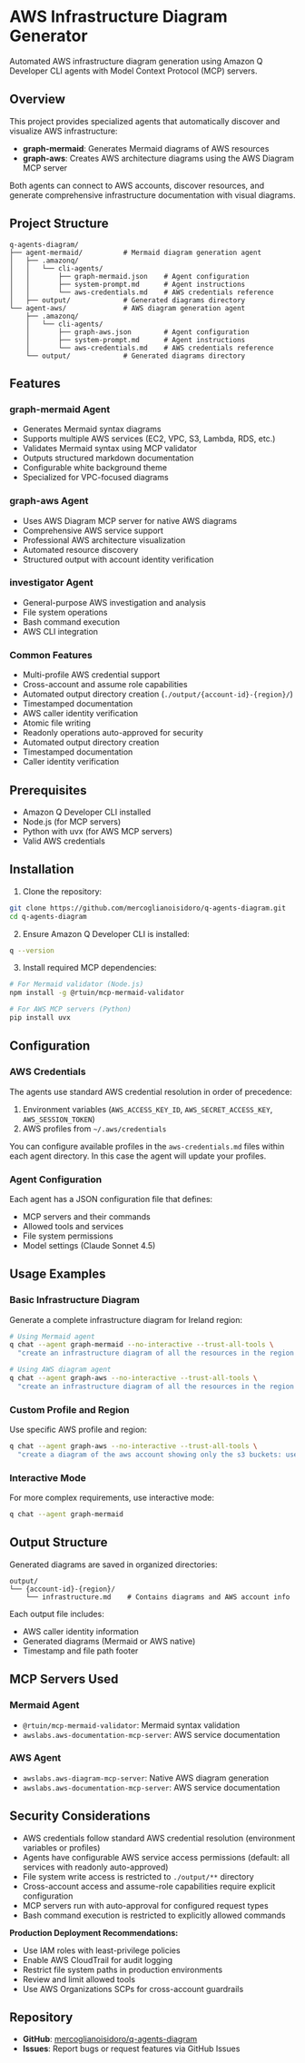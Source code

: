 # AWS Infrastructure Diagram Generator

Automated AWS infrastructure diagram generation using Amazon Q Developer CLI agents with Model Context Protocol (MCP) servers.

## Overview

This project provides specialized agents that automatically discover and visualize AWS infrastructure:

- **graph-mermaid**: Generates Mermaid diagrams of AWS resources
- **graph-aws**: Creates AWS architecture diagrams using the AWS Diagram MCP server

Both agents can connect to AWS accounts, discover resources, and generate comprehensive infrastructure documentation with visual diagrams.

## Project Structure

```
q-agents-diagram/
├── agent-mermaid/          # Mermaid diagram generation agent
│   ├── .amazonq/
│   │   └── cli-agents/
│   │       ├── graph-mermaid.json    # Agent configuration
│   │       ├── system-prompt.md      # Agent instructions
│   │       └── aws-credentials.md    # AWS credentials reference
│   ├── output/             # Generated diagrams directory
└── agent-aws/              # AWS diagram generation agent
    ├── .amazonq/
    │   └── cli-agents/
    │       ├── graph-aws.json        # Agent configuration
    │       ├── system-prompt.md      # Agent instructions
    │       └── aws-credentials.md    # AWS credentials reference
    └── output/             # Generated diagrams directory
```

## Features

### graph-mermaid Agent
- Generates Mermaid syntax diagrams
- Supports multiple AWS services (EC2, VPC, S3, Lambda, RDS, etc.)
- Validates Mermaid syntax using MCP validator
- Outputs structured markdown documentation
- Configurable white background theme
- Specialized for VPC-focused diagrams

### graph-aws Agent
- Uses AWS Diagram MCP server for native AWS diagrams
- Comprehensive AWS service support
- Professional AWS architecture visualization
- Automated resource discovery
- Structured output with account identity verification

### investigator Agent
- General-purpose AWS investigation and analysis
- File system operations
- Bash command execution
- AWS CLI integration

### Common Features
- Multi-profile AWS credential support
- Cross-account and assume role capabilities
- Automated output directory creation (`./output/{account-id}-{region}/`)
- Timestamped documentation
- AWS caller identity verification
- Atomic file writing
- Readonly operations auto-approved for security
- Automated output directory creation
- Timestamped documentation
- Caller identity verification

## Prerequisites

- Amazon Q Developer CLI installed
- Node.js (for MCP servers)
- Python with uvx (for AWS MCP servers)
- Valid AWS credentials

## Installation

1. Clone the repository:

```bash
git clone https://github.com/mercoglianoisidoro/q-agents-diagram.git
cd q-agents-diagram
```

2. Ensure Amazon Q Developer CLI is installed:

```bash
q --version
```

3. Install required MCP dependencies:

```bash
# For Mermaid validator (Node.js)
npm install -g @rtuin/mcp-mermaid-validator

# For AWS MCP servers (Python)
pip install uvx
```

## Configuration

### AWS Credentials

The agents use standard AWS credential resolution in order of precedence:

1. Environment variables (`AWS_ACCESS_KEY_ID`, `AWS_SECRET_ACCESS_KEY`, `AWS_SESSION_TOKEN`)
2. AWS profiles from `~/.aws/credentials`

You can configure available profiles in the `aws-credentials.md` files within each agent directory. In this case the agent will update your profiles.


### Agent Configuration

Each agent has a JSON configuration file that defines:
- MCP servers and their commands
- Allowed tools and services
- File system permissions
- Model settings (Claude Sonnet 4.5)


## Usage Examples

### Basic Infrastructure Diagram

Generate a complete infrastructure diagram for Ireland region:

```bash
# Using Mermaid agent
q chat --agent graph-mermaid --no-interactive --trust-all-tools \
  "create an infrastructure diagram of all the resources in the region Ireland"

# Using AWS diagram agent
q chat --agent graph-aws --no-interactive --trust-all-tools \
  "create an infrastructure diagram of all the resources in the region Ireland"
```


### Custom Profile and Region

Use specific AWS profile and region:

```bash
q chat --agent graph-aws --no-interactive --trust-all-tools \
  "create a diagram of the aws account showing only the s3 buckets: use 'isi' profile and ireland region"
```

### Interactive Mode

For more complex requirements, use interactive mode:

```bash
q chat --agent graph-mermaid
```

## Output Structure

Generated diagrams are saved in organized directories:

```
output/
└── {account-id}-{region}/
    └── infrastructure.md    # Contains diagrams and AWS account info
```

Each output file includes:
- AWS caller identity information
- Generated diagrams (Mermaid or AWS native)
- Timestamp and file path footer


## MCP Servers Used

### Mermaid Agent
- `@rtuin/mcp-mermaid-validator`: Mermaid syntax validation
- `awslabs.aws-documentation-mcp-server`: AWS service documentation

### AWS Agent
- `awslabs.aws-diagram-mcp-server`: Native AWS diagram generation
- `awslabs.aws-documentation-mcp-server`: AWS service documentation

## Security Considerations

- AWS credentials follow standard AWS credential resolution (environment variables or profiles)
- Agents have configurable AWS service access permissions (default: all services with readonly auto-approved)
- File system write access is restricted to `./output/**` directory
- Cross-account access and assume-role capabilities require explicit configuration
- MCP servers run with auto-approval for configured request types
- Bash command execution is restricted to explicitly allowed commands

**Production Deployment Recommendations:**

- Use IAM roles with least-privilege policies
- Enable AWS CloudTrail for audit logging
- Restrict file system paths in production environments
- Review and limit allowed tools
- Use AWS Organizations SCPs for cross-account guardrails


## Repository

- **GitHub**: [mercoglianoisidoro/q-agents-diagram](https://github.com/mercoglianoisidoro/q-agents-diagram)
- **Issues**: Report bugs or request features via GitHub Issues
